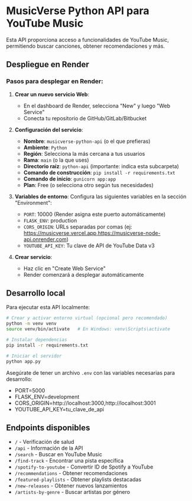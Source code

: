 # MusicVerse Python API para YouTube Music

Esta API proporciona acceso a funcionalidades de YouTube Music, permitiendo buscar canciones, obtener recomendaciones y más.

## Despliegue en Render

### Pasos para desplegar en Render:

1. **Crear un nuevo servicio Web**:
   - En el dashboard de Render, selecciona "New" y luego "Web Service"
   - Conecta tu repositorio de GitHub/GitLab/Bitbucket

2. **Configuración del servicio**:
   - **Nombre**: `musicverse-python-api` (o el que prefieras)
   - **Ambiente**: `Python`
   - **Región**: Selecciona la más cercana a tus usuarios
   - **Rama**: `main` (o la que uses)
   - **Directorio raíz**: `python-api` (importante: indica esta subcarpeta)
   - **Comando de construcción**: `pip install -r requirements.txt`
   - **Comando de inicio**: `gunicorn app:app`
   - **Plan**: Free (o selecciona otro según tus necesidades)

3. **Variables de entorno**:
   Configura las siguientes variables en la sección "Environment":
   - `PORT`: 10000 (Render asigna este puerto automáticamente)
   - `FLASK_ENV`: production
   - `CORS_ORIGIN`: URLs separadas por comas (ej: https://musicverse.vercel.app,https://musicverse-node-api.onrender.com)
   - `YOUTUBE_API_KEY`: Tu clave de API de YouTube Data v3

4. **Crear servicio**:
   - Haz clic en "Create Web Service"
   - Render comenzará a desplegar automáticamente

## Desarrollo local

Para ejecutar esta API localmente:

```bash
# Crear y activar entorno virtual (opcional pero recomendado)
python -m venv venv
source venv/bin/activate   # En Windows: venv\Scripts\activate

# Instalar dependencias
pip install -r requirements.txt

# Iniciar el servidor
python app.py
```

Asegúrate de tener un archivo `.env` con las variables necesarias para desarrollo:
- PORT=5000
- FLASK_ENV=development
- CORS_ORIGIN=http://localhost:3000,http://localhost:3001
- YOUTUBE_API_KEY=tu_clave_de_api

## Endpoints disponibles

- `/` - Verificación de salud
- `/api` - Información de la API
- `/search` - Buscar en YouTube Music
- `/find-track` - Encontrar una pista específica
- `/spotify-to-youtube` - Convertir ID de Spotify a YouTube
- `/recommendations` - Obtener recomendaciones
- `/featured-playlists` - Obtener playlists destacadas
- `/new-releases` - Obtener nuevos lanzamientos
- `/artists-by-genre` - Buscar artistas por género 